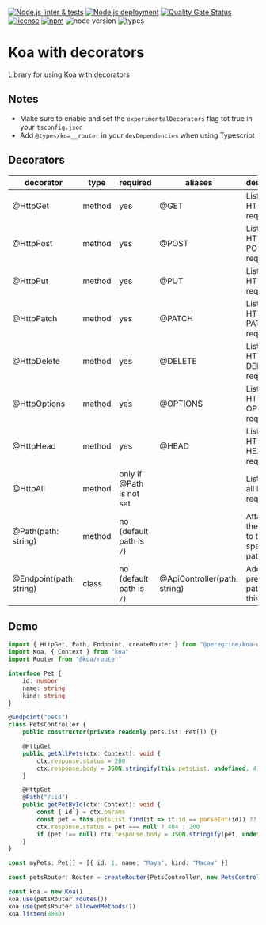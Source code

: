 [![Node.js linter & tests](https://github.com/Marc-JB/KoaWithDecorators/workflows/Node.js%20linter%20&%20tests/badge.svg)](https://github.com/Marc-JB/KoaWithDecorators/actions)
[![Node.js deployment](https://github.com/Marc-JB/KoaWithDecorators/workflows/Node.js%20deployment/badge.svg)](https://github.com/Marc-JB/KoaWithDecorators/actions)
[![Quality Gate Status](https://sonarcloud.io/api/project_badges/measure?project=Marc-JB_KoaWithDecorators&metric=alert_status)](https://sonarcloud.io/dashboard?id=Marc-JB_KoaWithDecorators)
[![license](https://badgen.net/github/license/Marc-JB/KoaWithDecorators?color=cyan)](https://github.com/Marc-JB/KoaWithDecorators/blob/main/LICENSE)
[![npm](https://badgen.net/badge/icon/npm?icon=npm&color=cyan&label)](https://www.npmjs.com/package/@peregrine/koa-with-decorators)
![node version](https://badgen.net/npm/node/@peregrine/koa-with-decorators)
![types](https://badgen.net/npm/types/@peregrine/koa-with-decorators?icon=typescript)
# Koa with decorators
Library for using Koa with decorators

## Notes
* Make sure to enable and set the `experimentalDecorators` flag tot true in your `tsconfig.json`
* Add `@types/koa__router` in your `devDependencies` when using Typescript

## Decorators
decorator | type | required | aliases | description
--- | --- | --- | --- | ---
@HttpGet | method | yes | @GET | Listen for HTTP GET requests
@HttpPost | method | yes | @POST | Listen for HTTP POST requests
@HttpPut | method | yes | @PUT | Listen for HTTP PUT requests
@HttpPatch | method | yes | @PATCH | Listen for HTTP PATCH requests
@HttpDelete | method | yes | @DELETE | Listen for HTTP DELETE requests
@HttpOptions | method | yes | @OPTIONS | Listen for HTTP OPTIONS requests
@HttpHead | method | yes | @HEAD | Listen for HTTP HEAD requests
@HttpAll | method | only if @Path is not set |  | Listen for all HTTP requests
@Path(path: string) | method | no (default path is `/`) |  | Attaches the method to the specified path
@Endpoint(path: string) | class | no (default path is `/`) | @ApiController(path: string) | Adds a prefix to all paths in this method

## Demo
```TypeScript
import { HttpGet, Path, Endpoint, createRouter } from "@peregrine/koa-with-decorators"
import Koa, { Context } from "koa"
import Router from "@koa/router"

interface Pet {
    id: number
    name: string
    kind: string
}

@Endpoint("pets")
class PetsController {
    public constructor(private readonly petsList: Pet[]) {}

    @HttpGet
    public getAllPets(ctx: Context): void {
        ctx.response.status = 200
        ctx.response.body = JSON.stringify(this.petsList, undefined, 4)
    }

    @HttpGet
    @Path("/:id")
    public getPetById(ctx: Context): void {
        const { id } = ctx.params
        const pet = this.petsList.find(it => it.id == parseInt(id)) ?? null
        ctx.response.status = pet === null ? 404 : 200
        if (pet !== null) ctx.response.body = JSON.stringify(pet, undefined, 4)
    }
}

const myPets: Pet[] = [{ id: 1, name: "Maya", kind: "Macaw" }]

const petsRouter: Router = createRouter(PetsController, new PetsController(myPets))

const koa = new Koa()
koa.use(petsRouter.routes())
koa.use(petsRouter.allowedMethods())
koa.listen(8080)
```
